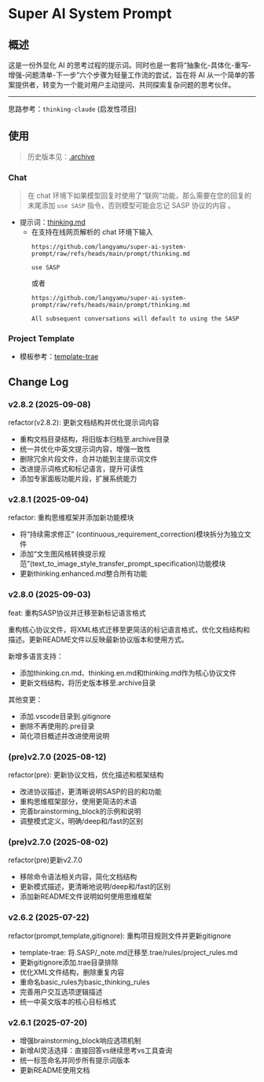 # Super AI System Prompt

## 概述

这是一份外显化 AI 的思考过程的提示词。同时也是一套将“抽象化-具体化-重写-增强-问题清单-下一步”六个步骤为轻量工作流的尝试，旨在将 AI 从一个简单的答案提供者，转变为一个能对用户主动提问、共同探索复杂问题的思考伙伴。

---

思路参考：`thinking-claude` (启发性项目)

## 使用

> 历史版本见：[.archive](./.archive/)

### Chat

> 在 chat 环境下如果模型回复时使用了“联网”功能，那么需要在您的回复的末尾添加 `use SASP` 指令，否则模型可能会忘记 SASP 协议的内容 。

- 提示词：[thinking.md](./prompt/thinking.md)
  - 在支持在线网页解析的 chat 环境下输入
    ```plantext
    https://github.com/langyamu/super-ai-system-prompt/raw/refs/heads/main/prompt/thinking.md

    use SASP
    ```
    或者
    ```plantext
    https://github.com/langyamu/super-ai-system-prompt/raw/refs/heads/main/prompt/thinking.md

    All subsequent conversations will default to using the SASP
    ```
### Project Template

- 模板参考：[template-trae](./template-trae/)

## Change Log

### v2.8.2 (2025-09-08)

refactor(v2.8.2): 更新文档结构并优化提示词内容

- 重构文档目录结构，将旧版本归档至.archive目录
- 统一并优化中英文提示词内容，增强一致性
- 删除冗余片段文件，合并功能到主提示词文件
- 改进提示词格式和标记语言，提升可读性
- 添加专家面板功能片段，扩展系统能力

### v2.8.1 (2025-09-04)

refactor: 重构思维框架并添加新功能模块

- 将“持续需求修正”
(continuous_requirement_correction)模块拆分为独立文件
- 添加“文生图风格转换提示规范”(text_to_image_style_transfer_prompt_specification)功能模块
- 更新thinking.enhanced.md整合所有功能

### v2.8.0 (2025-09-03)

feat: 重构SASP协议并迁移至新标记语言格式

重构核心协议文件，将XML格式迁移至更简洁的标记语言格式，优化文档结构和描述。更新README文件以反映最新协议版本和使用方式。

新增多语言支持：
- 添加thinking.cn.md、thinking.en.md和thinking.md作为核心协议文件
- 更新文档结构，将历史版本移至.archive目录

其他变更：
- 添加.vscode目录到.gitignore
- 删除不再使用的.pre目录
- 简化项目概述并改进使用说明

### (pre)v2.7.0 (2025-08-12)

refactor(pre): 更新协议文档，优化描述和框架结构

- 改进协议描述，更清晰说明SASP的目的和功能
- 重构思维框架部分，使用更简洁的术语
- 完善brainstorming_block的示例和说明
- 调整模式定义，明确/deep和/fast的区别

### (pre)v2.7.0 (2025-08-02)

refactor(pre)更新v2.7.0

- 移除命令语法相关内容，简化文档结构
- 更新模式描述，更清晰地说明/deep和/fast的区别
- 添加新README文件说明如何使用思维框架

### v2.6.2 (2025-07-22)

refactor(prompt,template,gitignore): 重构项目规则文件并更新gitignore

- template-trae: 将.SASP/_note.md迁移至.trae/rules/project_rules.md
- 更新gitignore添加.trae目录排除
- 优化XML文件结构，删除重复内容
- 重命名basic_rules为basic_thinking_rules
- 完善用户交互选项逻辑描述
- 统一中英文版本的核心目标格式

### v2.6.1 (2025-07-20)

- 增强brainstorming_block响应选项机制
- 新增AI灵活选择：直接回答vs继续思考vs工具查询
- 统一标签命名并同步所有提示词版本
- 更新README使用文档
